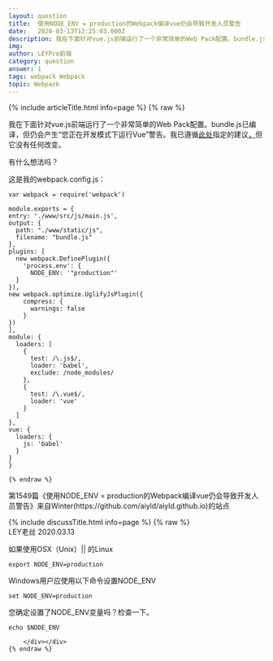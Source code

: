 ```yaml
---
layout: question
title:  使用NODE_ENV = production的Webpack编译vue仍会导致开发人员警告
date:   2020-03-13T12:25:03.000Z
description: 我在下面针对vue.js前端运行了一个非常简单的Web Pack配置。bundle.js已编译，但仍会产生“您正在开发模式下运行Vue”警告。我已遵循此处...
img: 
author: LEYPro前端
category: question
answer: 1
tags: webpack Webpack
topic: Webpack
---
```

<div class="article-root">
  <div class="article">
    {% include articleTitle.html info=page %}
    {% raw %}
    <div class="article-content"><p><font style="vertical-align: inherit;"><font style="vertical-align: inherit;">我在下面针对vue.js前端运行了一个非常简单的Web Pack配置。</font><font style="vertical-align: inherit;">bundle.js已编译，但仍会产生“您正在开发模式下运行Vue”警告。</font><font style="vertical-align: inherit;">我已遵循</font></font><a href="https://vuejs.org/v2/guide/deployment.html"><font style="vertical-align: inherit;"><font style="vertical-align: inherit;">此处</font></font></a><font style="vertical-align: inherit;"><font style="vertical-align: inherit;">指定的建议</font><a href="https://vuejs.org/v2/guide/deployment.html"><font style="vertical-align: inherit;">，</font></a><font style="vertical-align: inherit;">但它没有任何改变。</font></font></p>

<p><font style="vertical-align: inherit;"><font style="vertical-align: inherit;">有什么想法吗？</font></font></p>

<p><font style="vertical-align: inherit;"><font style="vertical-align: inherit;">这是我的webpack.config.js：</font></font></p>

<pre><code>var webpack = require('webpack')<font></font>
<font></font>
module.exports = {<font></font>
entry: './www/src/js/main.js',<font></font>
output: {<font></font>
  path: "./www/static/js",<font></font>
  filename: "bundle.js"<font></font>
},<font></font>
plugins: [<font></font>
  new webpack.DefinePlugin({<font></font>
    'process.env': {<font></font>
      NODE_ENV: '"production"'<font></font>
  }<font></font>
}),<font></font>
new webpack.optimize.UglifyJsPlugin({<font></font>
    compress: {<font></font>
      warnings: false<font></font>
    }<font></font>
})<font></font>
],<font></font>
module: {<font></font>
  loaders: [<font></font>
    {<font></font>
      test: /\.js$/,<font></font>
      loader: 'babel',<font></font>
      exclude: /node_modules/<font></font>
    },<font></font>
    {<font></font>
      test: /\.vue$/,<font></font>
      loader: 'vue'<font></font>
    }<font></font>
  ]<font></font>
},<font></font>
vue: {<font></font>
  loaders: {<font></font>
    js: 'babel'<font></font>
  }<font></font>
}<font></font>
}<font></font>
</code></pre></div>
    {% endraw %}
  </div>
  <p class="winter_mark">第1549篇《使用NODE_ENV = production的Webpack编译vue仍会导致开发人员警告》来自Winter(https://github.com/aiyld/aiyld.github.io)的站点</p>
  <div class="discuss-wrapper">
    {% include discussTitle.html info=page %}
    {% raw %}
    <div class="discuss-item">
        <div class="discuss-parent">
          <div class="discuss-meta">
            <span class="discuss-user">LEY老丝</span>
            <span class="discuss-time">2020.03.13</span>
          </div>
          <div class="discuss-comment"><p><font style="vertical-align: inherit;"><font style="vertical-align: inherit;">如果使用OSX（Unix）|| </font><font style="vertical-align: inherit;">的Linux</font></font></p>

<pre><code>export NODE_ENV=production
</code></pre>

<p><font style="vertical-align: inherit;"><font style="vertical-align: inherit;">Windows用户应使用以下命令设置NODE_ENV</font></font></p>

<pre><code>set NODE_ENV=production
</code></pre>

<p><font style="vertical-align: inherit;"><font style="vertical-align: inherit;">您确定设置了NODE_ENV变量吗？</font><font style="vertical-align: inherit;">检查一下。</font></font></p>

<pre><code>echo $NODE_ENV
</code></pre></div>
        </div></div>
    {% endraw %}
  </div>
<div>
